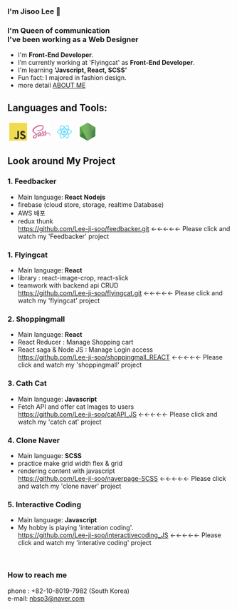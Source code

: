 ### I'm Jisoo Lee 👋
### I'm Queen of communication<br>I've been working as a Web Designer

-  I'm <strong>Front-End Developer</strong>.
-  I’m currently working at 'Flyingcat' as <strong>Front-End Developer</strong>. 
-  I'm learning <strong>'Javscript, React, SCSS'</strong>
-  Fun fact: I majored in fashion design.
-  more detail <a href='https://www.notion.so/7016c2c5d00c4c20aeceff6c479a5079'>ABOUT ME</a>

## Languages and Tools:

<p align="left">
<img src="https://raw.githubusercontent.com/github/explore/80688e429a7d4ef2fca1e82350fe8e3517d3494d/topics/javascript/javascript.png" alt="Javascript" height="40" style="vertical-align:top; margin:4px">
<img src="https://raw.githubusercontent.com/github/explore/80688e429a7d4ef2fca1e82350fe8e3517d3494d/topics/sass/sass.png" alt="Sass" height="40" style="vertical-align:top; margin:4px">
<img src="https://raw.githubusercontent.com/github/explore/80688e429a7d4ef2fca1e82350fe8e3517d3494d/topics/react/react.png" alt="React" height="40" style="vertical-align:top; margin:4px">
<img src="https://raw.githubusercontent.com/github/explore/80688e429a7d4ef2fca1e82350fe8e3517d3494d/topics/nodejs/nodejs.png" alt="Node JS" height="40" style="vertical-align:top; margin:4px">
</p>

## Look around My Project

### 1. Feedbacker 
- Main language: <strong>React</strong> <strong>Nodejs</strong>
- firebase (cloud store, storage, realtime Database)
- AWS 배포
- redux thunk <br>
https://github.com/Lee-ji-soo/feedbacker.git ←←←←← Please click and watch my 'Feedbacker' project

### 1. Flyingcat
- Main language: <strong>React</strong>
- library : react-image-crop, react-slick
- teamwork with backend api CRUD <br>
https://github.com/Lee-ji-soo/flyingcat.git ←←←←← Please click and watch my 'flyingcat' project

### 2. Shoppingmall
- Main language: <strong>React</strong>
- React Reducer : Manage Shopping cart
- React saga  & Node JS : Manage Login access <br>
https://github.com/Lee-ji-soo/shoppingmall_REACT ←←←←← Please click and watch my 'shoppingmall' project

### 3. Cath Cat
- Main language: <strong>Javascript</strong> 
- Fetch API and offer cat Images to users <br>
https://github.com/Lee-ji-soo/catAPI_JS   ←←←←← Please click and watch my 'catch cat' project

### 4. Clone Naver
- Main language: <strong>SCSS</strong> 
- practice make grid width flex & grid 
- rendering content with javascript <br>
https://github.com/Lee-ji-soo/naverpage-SCSS  ←←←←← Please click and watch my 'clone naver' project

### 5. Interactive Coding
- Main language: <strong>Javascript</strong> 
- My hobby is playing 'interation coding'. <br>
https://github.com/Lee-ji-soo/interactivecoding_JS   ←←←←← Please click and watch my 'interative coding' project
<br>

### How to reach me <br>
phone : +82-10-8019-7982 (South Korea) <br> e-mail: nbsp3@naver.com

